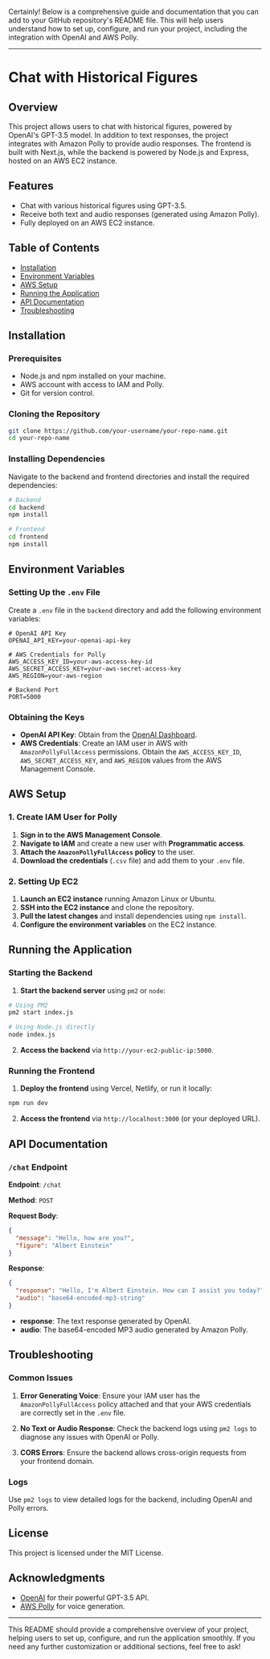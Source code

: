 Certainly! Below is a comprehensive guide and documentation that you can add to your GitHub repository's README file. This will help users understand how to set up, configure, and run your project, including the integration with OpenAI and AWS Polly.

---

# Chat with Historical Figures

## Overview

This project allows users to chat with historical figures, powered by OpenAI's GPT-3.5 model. In addition to text responses, the project integrates with Amazon Polly to provide audio responses. The frontend is built with Next.js, while the backend is powered by Node.js and Express, hosted on an AWS EC2 instance.

## Features

- Chat with various historical figures using GPT-3.5.
- Receive both text and audio responses (generated using Amazon Polly).
- Fully deployed on an AWS EC2 instance.

## Table of Contents

- [Installation](#installation)
- [Environment Variables](#environment-variables)
- [AWS Setup](#aws-setup)
- [Running the Application](#running-the-application)
- [API Documentation](#api-documentation)
- [Troubleshooting](#troubleshooting)

## Installation

### Prerequisites

- Node.js and npm installed on your machine.
- AWS account with access to IAM and Polly.
- Git for version control.

### Cloning the Repository

```bash
git clone https://github.com/your-username/your-repo-name.git
cd your-repo-name
```

### Installing Dependencies

Navigate to the backend and frontend directories and install the required dependencies:

```bash
# Backend
cd backend
npm install

# Frontend
cd frontend
npm install
```

## Environment Variables

### Setting Up the `.env` File

Create a `.env` file in the `backend` directory and add the following environment variables:

```plaintext
# OpenAI API Key
OPENAI_API_KEY=your-openai-api-key

# AWS Credentials for Polly
AWS_ACCESS_KEY_ID=your-aws-access-key-id
AWS_SECRET_ACCESS_KEY=your-aws-secret-access-key
AWS_REGION=your-aws-region

# Backend Port
PORT=5000
```

### Obtaining the Keys

- **OpenAI API Key**: Obtain from the [OpenAI Dashboard](https://platform.openai.com/account/api-keys).
- **AWS Credentials**: Create an IAM user in AWS with `AmazonPollyFullAccess` permissions. Obtain the `AWS_ACCESS_KEY_ID`, `AWS_SECRET_ACCESS_KEY`, and `AWS_REGION` values from the AWS Management Console.

## AWS Setup

### 1. Create IAM User for Polly

1. **Sign in to the AWS Management Console**.
2. **Navigate to IAM** and create a new user with **Programmatic access**.
3. **Attach the `AmazonPollyFullAccess` policy** to the user.
4. **Download the credentials** (`.csv` file) and add them to your `.env` file.

### 2. Setting Up EC2

1. **Launch an EC2 instance** running Amazon Linux or Ubuntu.
2. **SSH into the EC2 instance** and clone the repository.
3. **Pull the latest changes** and install dependencies using `npm install`.
4. **Configure the environment variables** on the EC2 instance.

## Running the Application

### Starting the Backend

1. **Start the backend server** using `pm2` or `node`:

```bash
# Using PM2
pm2 start index.js

# Using Node.js directly
node index.js
```

2. **Access the backend** via `http://your-ec2-public-ip:5000`.

### Running the Frontend

1. **Deploy the frontend** using Vercel, Netlify, or run it locally:

```bash
npm run dev
```

2. **Access the frontend** via `http://localhost:3000` (or your deployed URL).

## API Documentation

### `/chat` Endpoint

**Endpoint**: `/chat`

**Method**: `POST`

**Request Body**:

```json
{
  "message": "Hello, how are you?",
  "figure": "Albert Einstein"
}
```

**Response**:

```json
{
  "response": "Hello, I'm Albert Einstein. How can I assist you today?",
  "audio": "base64-encoded-mp3-string"
}
```

- **response**: The text response generated by OpenAI.
- **audio**: The base64-encoded MP3 audio generated by Amazon Polly.

## Troubleshooting

### Common Issues

1. **Error Generating Voice**: Ensure your IAM user has the `AmazonPollyFullAccess` policy attached and that your AWS credentials are correctly set in the `.env` file.

2. **No Text or Audio Response**: Check the backend logs using `pm2 logs` to diagnose any issues with OpenAI or Polly.

3. **CORS Errors**: Ensure the backend allows cross-origin requests from your frontend domain.

### Logs

Use `pm2 logs` to view detailed logs for the backend, including OpenAI and Polly errors.

## License

This project is licensed under the MIT License.

## Acknowledgments

- [OpenAI](https://openai.com/) for their powerful GPT-3.5 API.
- [AWS Polly](https://aws.amazon.com/polly/) for voice generation.

---

This README should provide a comprehensive overview of your project, helping users to set up, configure, and run the application smoothly. If you need any further customization or additional sections, feel free to ask!
